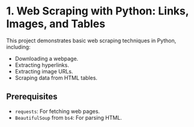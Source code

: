 # 1. Web Scraping with Python: Links, Images, and Tables

This project demonstrates basic web scraping techniques in Python, including:

- Downloading a webpage.
- Extracting hyperlinks.
- Extracting image URLs.
- Scraping data from HTML tables.

## Prerequisites
- `requests`: For fetching web pages.
- `BeautifulSoup` from `bs4`: For parsing HTML.
